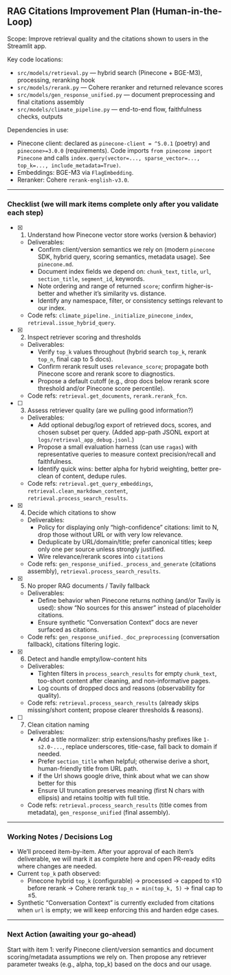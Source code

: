 ## RAG Citations Improvement Plan (Human-in-the-Loop)

Scope: Improve retrieval quality and the citations shown to users in the Streamlit app.

Key code locations:
- `src/models/retrieval.py` — hybrid search (Pinecone + BGE-M3), processing, reranking hook
- `src/models/rerank.py` — Cohere reranker and returned relevance scores
- `src/models/gen_response_unified.py` — document preprocessing and final citations assembly
- `src/models/climate_pipeline.py` — end-to-end flow, faithfulness checks, outputs

Dependencies in use:
- Pinecone client: declared as `pinecone-client = ^5.0.1` (poetry) and `pinecone>=3.0.0` (requirements). Code imports `from pinecone import Pinecone` and calls `index.query(vector=..., sparse_vector=..., top_k=..., include_metadata=True)`.
- Embeddings: BGE-M3 via `FlagEmbedding`.
- Reranker: Cohere `rerank-english-v3.0`.

---

### Checklist (we will mark items complete only after you validate each step)

- [x] 1) Understand how Pinecone vector store works (version & behavior)
  - Deliverables:
    - Confirm client/version semantics we rely on (modern `pinecone` SDK, hybrid query, scoring semantics, metadata usage). See `pinecone.md`.
    - Document index fields we depend on: `chunk_text`, `title`, `url`, `section_title`, `segment_id`, keywords.
    - Note ordering and range of returned `score`; confirm higher-is-better and whether it’s similarity vs. distance.
    - Identify any namespace, filter, or consistency settings relevant to our index.
  - Code refs: `climate_pipeline._initialize_pinecone_index`, `retrieval.issue_hybrid_query`.

- [x] 2) Inspect retriever scoring and thresholds
  - Deliverables:
    - Verify `top_k` values throughout (hybrid search `top_k`, rerank `top_n`, final cap to 5 docs).
    - Confirm rerank result uses `relevance_score`; propagate both Pinecone score and rerank score to diagnostics.
    - Propose a default cutoff (e.g., drop docs below rerank score threshold and/or Pinecone score percentile).
  - Code refs: `retrieval.get_documents`, `rerank.rerank_fcn`.

- [ ] 3) Assess retriever quality (are we pulling good information?)
  - Deliverables:
    - Add optional debug/log export of retrieved docs, scores, and chosen subset per query. (Added app-path JSONL export at `logs/retrieval_app_debug.jsonl`.)
    - Propose a small evaluation harness (can use `ragas`) with representative queries to measure context precision/recall and faithfulness.
    - Identify quick wins: better alpha for hybrid weighting, better pre-clean of content, dedupe rules.
  - Code refs: `retrieval.get_query_embeddings`, `retrieval.clean_markdown_content`, `retrieval.process_search_results`.

- [x] 4) Decide which citations to show
  - Deliverables:
    - Policy for displaying only “high-confidence” citations: limit to N, drop those without URL or with very low relevance.
    - Deduplicate by URL/domain/title; prefer canonical titles; keep only one per source unless strongly justified.
    - Wire relevance/rerank scores into `citations` 
  - Code refs: `gen_response_unified._process_and_generate` (citations assembly), `retrieval.process_search_results`.

- [x] 5) No proper RAG documents / Tavily fallback
  - Deliverables:
    - Define behavior when Pinecone returns nothing (and/or Tavily is used): show “No sources for this answer” instead of placeholder citations.
    - Ensure synthetic “Conversation Context” docs are never surfaced as citations.
  - Code refs: `gen_response_unified._doc_preprocessing` (conversation fallback), citations filtering logic.

- [x] 6) Detect and handle empty/low-content hits
  - Deliverables:
    - Tighten filters in `process_search_results` for empty `chunk_text`, too-short content after cleaning, and non-informative pages.
    - Log counts of dropped docs and reasons (observability for quality).
  - Code refs: `retrieval.process_search_results` (already skips missing/short content; propose clearer thresholds & reasons).

- [ ] 7) Clean citation naming
  - Deliverables:
    - Add a title normalizer: strip extensions/hashy prefixes like `1-s2.0-...`, replace underscores, title-case, fall back to domain if needed.
    - Prefer `section_title` when helpful; otherwise derive a short, human-friendly title from URL path.
    - if the Url shows google drive, think about what we can show better for this 
    - Ensure UI truncation preserves meaning (first N chars with ellipsis) and retains tooltip with full title.
  - Code refs: `retrieval.process_search_results` (title comes from metadata), `gen_response_unified` (final assembly).

---

### Working Notes / Decisions Log

- We’ll proceed item-by-item. After your approval of each item’s deliverable, we will mark it as complete here and open PR-ready edits where changes are needed.
- Current `top_k` path observed:
  - Pinecone hybrid `top_k` (configurable) → processed → capped to ≤10 before rerank → Cohere rerank `top_n = min(top_k, 5)` → final cap to ≤5.
- Synthetic “Conversation Context” is currently excluded from citations when `url` is empty; we will keep enforcing this and harden edge cases.

---

### Next Action (awaiting your go-ahead)

Start with item 1: verify Pinecone client/version semantics and document scoring/metadata assumptions we rely on. Then propose any retriever parameter tweaks (e.g., alpha, top_k) based on the docs and our usage.


